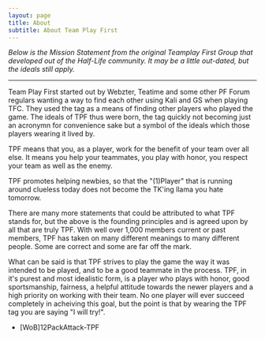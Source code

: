 ```yaml
---
layout: page
title: About
subtitle: About Team Play First
---
```


*Below is the Mission Statement from the original Teamplay First Group that developed out of the Half-Life community. It may be a little out-dated, but the ideals still apply.*

---

Team Play First started out by Webzter, Teatime and some other PF Forum regulars wanting a way to find each other using Kali and GS when playing TFC. They used the tag as a means of finding other players who played the game. The ideals of TPF thus were born, the tag quickly not becoming just an acronymn for convenience sake but a symbol of the ideals which those players wearing it lived by.

TPF means that you, as a player, work for the benefit of your team over all else. It means you help your teammates, you play with honor, you respect your team as well as the enemy.

TPF promotes helping newbies, so that the "(1)Player" that is running around clueless today does not become the TK'ing llama you hate tomorrow.

There are many more statements that could be attributed to what TPF stands for, but the above is the founding principles and is agreed upon by all that are truly TPF. With well over 1,000 members current or past members, TPF has taken on many different meanings to many different people. Some are correct and some are far off the mark.

What can be said is that TPF strives to play the game the way it was intended to be played, and to be a good teammate in the process. TPF, in it's purest and most idealistic form, is a player who plays with honor, good sportsmanship, fairness, a helpful attitude towards the newer players and a high priority on working with their team. No one player will ever succeed completely in acheiving this goal, but the point is that by wearing the TPF tag you are saying "I will try!".

- [WoB]12PackAttack-TPF